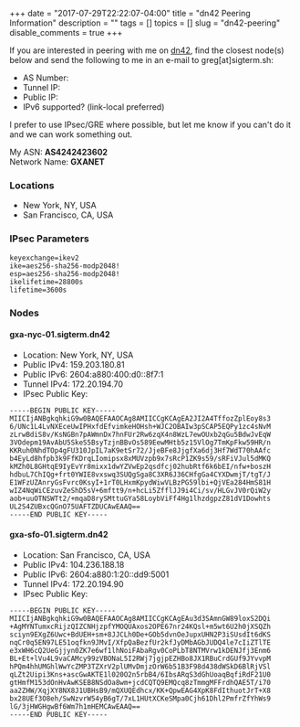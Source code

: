 +++
date        = "2017-07-29T22:22:07-04:00"
title       = "dn42 Peering Information"
description = ""
tags        = []
topics      = []
slug        = "dn42-peering"
disable_comments = true
+++

If you are interested in peering with me on [dn42](https://dn42.net/Home), find the closest node(s) below and send the following to me in an e-mail to greg[at]sigterm.sh:

* AS Number:
* Tunnel IP:
* Public IP:
* IPv6 supported? (link-local preferred)

I prefer to use IPsec/GRE where possible, but let me know if you can't do it and we can work something out.

My ASN: **AS4242423602**<br/>
Network Name: **GXANET**

### Locations

- New York, NY, USA
- San Francisco, CA, USA

### IPsec Parameters

```
keyexchange=ikev2
ike=aes256-sha256-modp2048!
esp=aes256-sha256-modp2048!
ikelifetime=28800s
lifetime=3600s
```

### Nodes

#### gxa-nyc-01.sigterm.dn42

* Location: New York, NY, USA
* Public IPv4: 159.203.180.81
* Public IPv6: 2604:a880:400:d0::8f7:1
* Tunnel IPv4: 172.20.194.70
* IPsec Public Key:

```
-----BEGIN PUBLIC KEY-----
MIICIjANBgkqhkiG9w0BAQEFAAOCAg8AMIICCgKCAgEA2JI2A4TffozZplEoy8s3
6/UNc1L4LvNXEceUwIPHxfdEfvimkeHOHsh+WJC2OBAIw3pSCAP5EQPy1zc4sNvM
zLrwBdiS8v/KsNGBn7pAWmnDx7hnFUr2Rw6zqX4n8WzL7ewOUxb2qGu5BdwJvEqW
3VOdepm19AvAbU5SkeS5BsyTzjnBBvOs589EewMHtb5z15VlOg7TmKpFkw59HR/n
KKRuh0NhdTOp4gFU310JpIL7aK9etSr72/JjeBFe8JjgfXa6dj3Hf7WdT70hAAfc
b4EyLd8hfpb3k9FfKDrqLIomipsx8xMUVzpb9x7sRcP1ZK9s59/sRFiVJul5dMKQ
kMZh0L8GHtqE9IyEvYr8mixx1dwYZVwEp2qsdfcj02hubRtf6k6bEI/nfw+boszH
hdbuL7ChIQg+frt0YWIE8vxswq3SUQgSga8C3XR6J36CHfgGa4CYXDwmjT/tgT/J
E1WFzUZAnryGsFvrc0KsyI+1rT0LHxmKpydWiwVLBzPG59lbi+QjVEa284HmS81H
wIZ4NqWiCEzuvZeShD5sV+6mftt9/n+hcLi5ZfflJJ9i4Ci/sv/HLGvJV0rQiW2y
aob+uuOTNSWTt2/+mqaD8rySMttuGYa58LoybViFf4Hg1lhzdgpzZ81dV1Dowhts
UL2S4ZUBxcQGnO75UAFTZDUCAwEAAQ==
-----END PUBLIC KEY-----
```

#### gxa-sfo-01.sigterm.dn42

* Location: San Francisco, CA, USA
* Public IPv4: 104.236.188.18
* Public IPv6: 2604:a880:1:20::dd9:5001
* Tunnel IPv4: 172.20.194.90
* IPsec Public Key:

```
-----BEGIN PUBLIC KEY-----
MIICIjANBgkqhkiG9w0BAQEFAAOCAg8AMIICCgKCAgEAu3d3SAmnGW89loxS2DQi
+AgMYNTumxcRijzQIZCNHjzpfYMOQUAxos2OPE67nr24KQsl+m5wt6U2h0jXSQZh
sciyn9EXgZ6Uwc+BdUEH+sm+8JJCLh0De+GOb5dvnOeJupxUHN2P3iSUsdIt6dKS
nqCr0q5EN97LE51oqfkn9JMvI/XfpQaBezfUr2kfJyDMbAGbJUDQ4le7cIiZTlTE
e3xWH6cQ2UeGjjyn0ZK7e6wf1lhNoiFAbaRgv0CoPLbT8NTMVrw1kDENJfj3Enm6
BL+Et+lVu4L9vaCAMcy99zVBONaL5I2RWj7jgjpEZHBo8JX1RBuCrdGUf9JYvvpM
hPQm4hhUMGhlWwYcZMP3TZXrV2plUMvDmjzOrW6b51B3F98d438dWSkD6BlRjVSl
qLZt2Uipi3Kns+ascGwAKTE1l020O2n5rbB4/6IbsARqS3dGhUoaqBqfiRdF21U0
gtHmfM153dOnHvAwKSEB8NSdOa8wm+jcdCQTQ9EMQcq8zTmmgMFFrdhQAE5T/i70
aa2ZHW/XqjXY8NX8J1UBHsB9/mQXUQEdhcx/KK+QpwEAG4XpK8FdIthuotJrT+X8
bx28UEf3O8eh/SwNzvrW54yB6gT/7xL1HUtXCKeSMpa0Cjh61Dhl2PmfrZfYhWs9
lG/3jHWGHgwBf6Wm7h1mHEMCAwEAAQ==
-----END PUBLIC KEY-----
```
